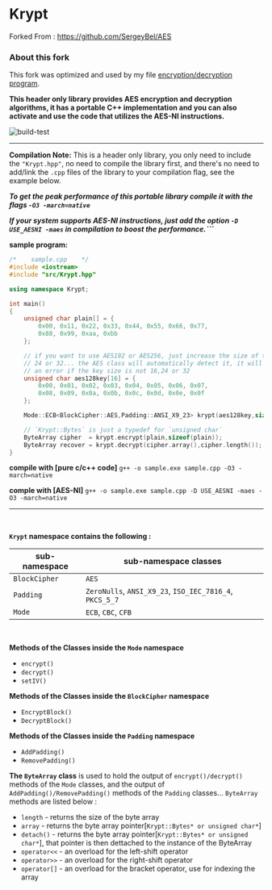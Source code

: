 # Krypt

Forked From : https://github.com/SergeyBel/AES

### About this fork

This fork was optimized and used by my file [encryption/decryption program](https://github.com/mrdcvlsc/bethela).

**This header only library provides AES encryption and decryption algorithms, it has a portable C++ implementation and you can also activate and use the code that utilizes the AES-NI instructions.**

![build-test](https://github.com/mrdcvlsc/AES/actions/workflows/google-test.yml/badge.svg)

-----------

**Compilation Note:** This is a header only library, you only need to include the ```"Krypt.hpp"```, no need to compile the library first, and there's no need to add/link the ```.cpp``` files of the library to your compilation flag, see the example below.

***To get the peak performance of this portable library compile it with the flags ```-O3 -march=native```***

***If your system supports AES-NI instructions, just add the option ```-D USE_AESNI -maes``` in compilation to boost the performance.```***

**sample program:**
```c++
/*    sample.cpp    */
#include <iostream>
#include "src/Krypt.hpp"

using namespace Krypt;

int main()
{
    unsigned char plain[] = {
        0x00, 0x11, 0x22, 0x33, 0x44, 0x55, 0x66, 0x77,
        0x88, 0x99, 0xaa, 0xbb
    };

    // if you want to use AES192 or AES256, just increase the size of the key to
    // 24 or 32... the AES class will automatically detect it, it will aslo throw
    // an error if the key size is not 16,24 or 32
    unsigned char aes128key[16] = {
        0x00, 0x01, 0x02, 0x03, 0x04, 0x05, 0x06, 0x07,
        0x08, 0x09, 0x0a, 0x0b, 0x0c, 0x0d, 0x0e, 0x0f
    };

    Mode::ECB<BlockCipher::AES,Padding::ANSI_X9_23> krypt(aes128key,sizeof(aes128key));

    // `Krypt::Bytes` is just a typedef for `unsigned char`
    ByteArray cipher  = krypt.encrypt(plain,sizeof(plain));
    ByteArray recover = krypt.decrypt(cipher.array(),cipher.length());
}
```

**compile with [pure c/c++ code]** ```g++ -o sample.exe sample.cpp -O3 -march=native```

**comple with [AES-NI]** ```g++ -o sample.exe sample.cpp -D USE_AESNI -maes -O3 -march=native```

-------------

<br>

**```Krypt``` namespace contains the following :**

| sub-namespace | sub-namespace classes |
| --- | --- |
| ```BlockCipher``` | ```AES``` |
| ```Padding``` | ```ZeroNulls```, ```ANSI_X9_23```, ```ISO_IEC_7816_4```, ```PKCS_5_7``` |
| ```Mode``` | ```ECB```, ```CBC```, ```CFB``` |

<br>

**Methods of the Classes inside the ```Mode``` namespace**
- ```encrypt()```
- ```decrypt()```
- ```setIV()```

**Methods of the Classes inside the ```BlockCipher``` namespace**
- ```EncryptBlock()```
- ```DecryptBlock()```

**Methods of the Classes inside the ```Padding``` namespace**
- ```AddPadding()```
- ```RemovePadding()```

**The ```ByteArray``` class** is used to hold the output of ```encrypt()/decrypt()``` methods of the ```Mode``` classes, and the output of ```AddPadding()/RemovePadding()``` methods of the ```Padding``` classes... ```ByteArray``` methods are listed below :
- ```length``` - returns the size of the byte array
- ```array``` - returns the byte array pointer[```Krypt::Bytes* or unsigned char*```]
- ```detach()``` - returns the byte array pointer[```Krypt::Bytes* or unsigned char*```], that pointer is then dettached to the instance of the ByteArray
- ```operator<<``` - an overload for the left-shift operator
- ```operator>>``` - an overload for the right-shift operator
- ```operator[]``` - an overload for the bracket operator, use for indexing the array
